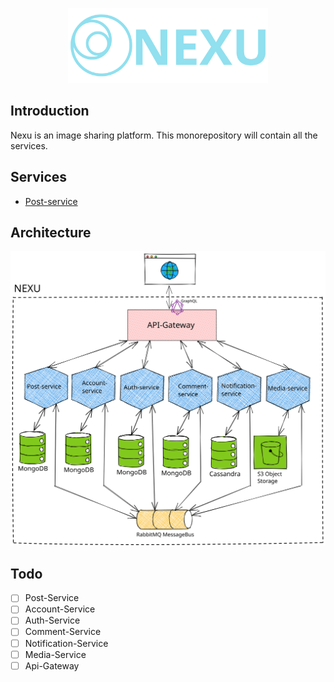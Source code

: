 <p align="center" style="text-align: center">
  <img src="./docs/nexu_logo_with_name.svg" width="320" alt="Architect Logo" /></a>
</p>

## Introduction
Nexu is an image sharing platform. This monorepository will contain all the services.

## Services

- [Post-service](./post-service/)

## Architecture

!['Nexu architecture diagram (⌐■_■)'](./docs/Nexu%20architecture.svg)

## Todo

- [ ] Post-Service
- [ ] Account-Service
- [ ] Auth-Service
- [ ] Comment-Service
- [ ] Notification-Service
- [ ] Media-Service
- [ ] Api-Gateway
